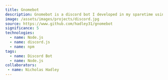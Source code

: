 ```yaml
---
title: Gnomebot
description: Gnomebot is a discord bot I developed in my sparetime using Node.js. It started as a joke with some friends and slowly became fleshed out with features.
image: /assets/images/projects/discord.jpg
source: https://www.github.com/hadley31/gnomebot
significance: 5
technologies:
  - name: Node.js
  - name: discord.js
  - name: npm
tags:
  - name: Discord Bot
  - name: Node.js
collaborators:
 - name: Nicholas Hadley
---
```

